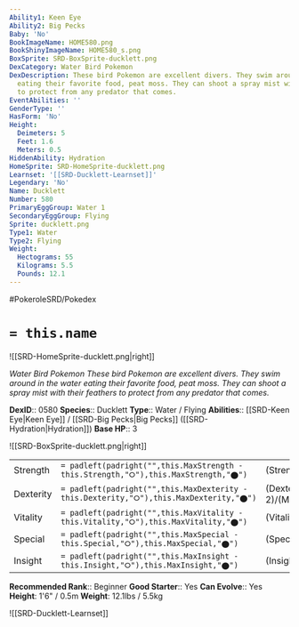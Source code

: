```yaml
---
Ability1: Keen Eye
Ability2: Big Pecks
Baby: 'No'
BookImageName: HOME580.png
BookShinyImageName: HOME580_s.png
BoxSprite: SRD-BoxSprite-ducklett.png
DexCategory: Water Bird Pokemon
DexDescription: These bird Pokemon are excellent divers. They swim around in the water
  eating their favorite food, peat moss. They can shoot a spray mist with their feathers
  to protect from any predator that comes.
EventAbilities: ''
GenderType: ''
HasForm: 'No'
Height:
  Deimeters: 5
  Feet: 1.6
  Meters: 0.5
HiddenAbility: Hydration
HomeSprite: SRD-HomeSprite-ducklett.png
Learnset: '[[SRD-Ducklett-Learnset]]'
Legendary: 'No'
Name: Ducklett
Number: 580
PrimaryEggGroup: Water 1
SecondaryEggGroup: Flying
Sprite: ducklett.png
Type1: Water
Type2: Flying
Weight:
  Hectograms: 55
  Kilograms: 5.5
  Pounds: 12.1
---
```


#PokeroleSRD/Pokedex

# `= this.name`

![[SRD-HomeSprite-ducklett.png|right]]

*Water Bird Pokemon*
*These bird Pokemon are excellent divers. They swim around in the water eating their favorite food, peat moss. They can shoot a spray mist with their feathers to protect from any predator that comes.*

**DexID**:: 0580
**Species**:: Ducklett
**Type**:: Water / Flying
**Abilities**:: [[SRD-Keen Eye|Keen Eye]] / [[SRD-Big Pecks|Big Pecks]] ([[SRD-Hydration|Hydration]])
**Base HP**:: 3

![[SRD-BoxSprite-ducklett.png|right]]

|           |                                                                                        |                                          |
| --------- | -------------------------------------------------------------------------------------- | ---------------------------------------- |
| Strength  | `= padleft(padright("",this.MaxStrength - this.Strength,"⭘"),this.MaxStrength,"⬤")`    | (Strength::1)/(MaxStrength::3)   |
| Dexterity | `= padleft(padright("",this.MaxDexterity - this.Dexterity,"⭘"),this.MaxDexterity,"⬤")` | (Dexterity:: 2)/(MaxDexterity::4) |
| Vitality  | `= padleft(padright("",this.MaxVitality - this.Vitality,"⭘"),this.MaxVitality,"⬤")`    | (Vitality::2)/(MaxVitality::4)   |
| Special   | `= padleft(padright("",this.MaxSpecial - this.Special,"⭘"),this.MaxSpecial,"⬤")`       | (Special::1)/(MaxSpecial::3)     |
| Insight   | `= padleft(padright("",this.MaxInsight - this.Insight,"⭘"),this.MaxInsight,"⬤")`       | (Insight::2)/(MaxInsight::4)     |

**Recommended Rank**:: Beginner
**Good Starter**:: Yes
**Can Evolve**:: Yes
**Height**: 1'6" / 0.5m
**Weight**: 12.1lbs / 5.5kg

![[SRD-Ducklett-Learnset]]